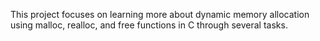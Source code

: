 This project focuses on learning more about dynamic memory allocation using malloc, realloc, and free functions in C through several tasks.
